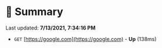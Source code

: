 # 📖 Summary
Last updated: **7/13/2021, 7:34:16 PM**

- `GET` [https://google.com](https://google.com) - **Up** (138ms)
